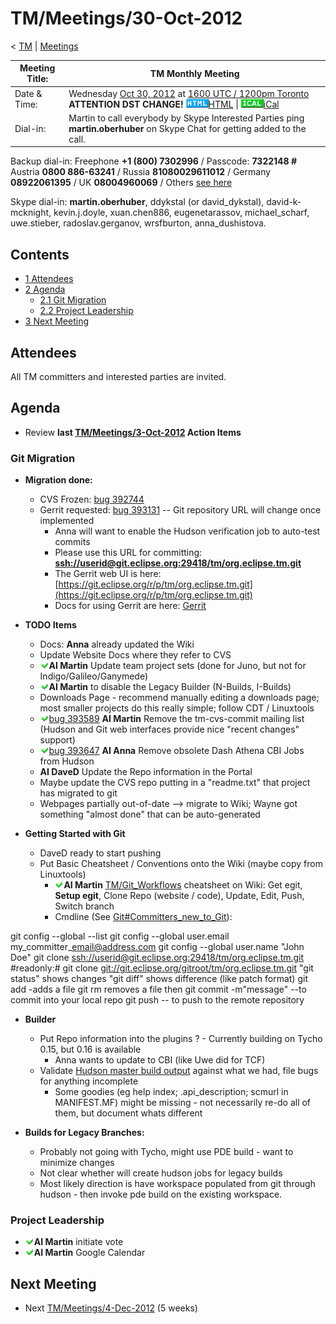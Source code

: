 

TM/Meetings/30-Oct-2012
=======================

< [TM](/TM "TM")‎ | [Meetings](/TM/Meetings "TM/Meetings")

| Meeting Title: | **TM Monthly Meeting** |
| --- | --- |
| Date & Time: | Wednesday [Oct 30, 2012](/index.php?title=Oct_30,_2012&action=edit&redlink=1 "Oct 30, 2012 (page does not exist)") at [1600 UTC / 1200pm Toronto](http://www.timeanddate.com/worldclock/fixedtime.html?month=10&day=30&year=2012&hour=16&min=00&sec=0&p1=0) **ATTENTION DST CHANGE!**   ![Html.gif](./images/Html.gif)[HTML](http://www.google.com/calendar/embed?src=vn70im36r00qeusu8nme50cils@group.calendar.google.com&ctz=Canada/Toronto) \| ![Ical.gif](./images/Ical.gif)[iCal](http://www.google.com/calendar/ical/vn70im36r00qeusu8nme50cils@group.calendar.google.com/public/basic.ics) |
| Dial-in: | Martin to call everybody by Skype   Interested Parties ping **martin.oberhuber** on Skype Chat for getting added to the call. |

Backup dial-in: Freephone **+1 (800) 7302996** / Passcode: **7322148 #**  
Austria **0800 886-63241** / Russia **81080029611012** / Germany **08922061395** / UK **08004960069** / Others [see here](https://conf.cfer.com/?comp_id=18374&sp_id=154&ac=7322148&an=080088663241%20&login=true&startview=gos)

Skype dial-in: **martin.oberhuber**, ddykstal (or david\_dykstal), david-k-mcknight, kevin.j.doyle, xuan.chen886, eugenetarassov, michael\_scharf, uwe.stieber, radoslav.gerganov, wrsfburton, anna_dushistova.  

Contents
--------

*   [1 Attendees](#Attendees)
*   [2 Agenda](#Agenda)
    *   [2.1 Git Migration](#Git-Migration)
    *   [2.2 Project Leadership](#Project-Leadership)
*   [3 Next Meeting](#Next-Meeting)

Attendees
---------

All TM committers and interested parties are invited.

  

Agenda
------

*   Review **last [TM/Meetings/3-Oct-2012](/TM/Meetings/3-Oct-2012 "TM/Meetings/3-Oct-2012") Action Items**

  

### Git Migration

*   **Migration done:**
    *   CVS Frozen: [bug 392744](https://bugs.eclipse.org/bugs/show_bug.cgi?id=392744)
    *   Gerrit requested: [bug 393131](https://bugs.eclipse.org/bugs/show_bug.cgi?id=393131) \-\- Git repository URL will change once implemented
        *   Anna will want to enable the Hudson verification job to auto-test commits
        *   Please use this URL for committing: **[ssh://userid@git.eclipse.org:29418/tm/org.eclipse.tm.git](ssh://userid@git.eclipse.org:29418/tm/org.eclipse.tm.git)**
        *   The Gerrit web UI is here: [https://git.eclipse.org/r/p/tm/org.eclipse.tm.git](https://git.eclipse.org/r/p/tm/org.eclipse.tm.git)
        *   Docs for using Gerrit are here: [Gerrit](https://wiki.eclipse.org/Gerrit "Gerrit")

*   **TODO Items**
    *   Docs: **Anna** already updated the Wiki
    *   Update Website Docs where they refer to CVS
    *   ![Ok green.gif](./images/Ok_green.gif)**AI Martin** Update team project sets (done for Juno, but not for Indigo/Galileo/Ganymede)
    *   ![Ok green.gif](./images/Ok_green.gif)**AI Martin** to disable the Legacy Builder (N-Builds, I-Builds)
    *   Downloads Page - recommend manually editing a downloads page; most smaller projects do this really simple; follow CDT / Linuxtools
    *   ![Ok green.gif](./images/Ok_green.gif)[bug 393589](https://bugs.eclipse.org/bugs/show_bug.cgi?id=393589) **AI Martin** Remove the tm-cvs-commit mailing list (Hudson and Git web interfaces provide nice "recent changes" support)
    *   ![Ok green.gif](./images/Ok_green.gif)[bug 393647](https://bugs.eclipse.org/bugs/show_bug.cgi?id=393647) **AI Anna** Remove obsolete Dash Athena CBI Jobs from Hudson
    *   **AI DaveD** Update the Repo information in the Portal
    *   Maybe update the CVS repo putting in a "readme.txt" that project has migrated to git
    *   Webpages partially out-of-date --> migrate to Wiki; Wayne got something "almost done" that can be auto-generated

  

*   **Getting Started with Git**
    *   DaveD ready to start pushing
    *   Put Basic Cheatsheet / Conventions onto the Wiki (maybe copy from Linuxtools)
        *   ![Ok green.gif](./images/Ok_green.gif)**AI Martin** [TM/Git_Workflows](/TM/Git_Workflows "TM/Git Workflows") cheatsheet on Wiki: Get egit, **Setup egit**, Clone Repo (website / code), Update, Edit, Push, Switch branch
        *   Cmdline (See [Git#Committers\_new\_to_Git](https://wiki.eclipse.org/Git#Committers_new_to_Git "Git")):

  git config --global --list
  git config --global user.email my\_committer\_email@address.com
  git config --global user.name "John Doe"
  git clone [ssh://userid@git.eclipse.org:29418/tm/org.eclipse.tm.git](ssh://userid@git.eclipse.org:29418/tm/org.eclipse.tm.git)
  #readonly:# git clone [git://git.eclipse.org/gitroot/tm/org.eclipse.tm.git](git://git.eclipse.org/gitroot/tm/org.eclipse.tm.git)
  <make changes>
  "git status" shows changes
  "git diff" shows difference (like patch format)
  git add <filename> -adds a file
  git rm <filename> removes a file
  then git commit -m"message" --to commit into your local repo
  git push -- to push to the remote repository

*   **Builder**
    *   Put Repo information into the plugins ? - Currently building on Tycho 0.15, but 0.16 is available
        *   Anna wants to update to CBI (like Uwe did for TCF)
    *   Validate [Hudson master build output](https://hudson.eclipse.org/hudson/job/tm-master-nightly/) against what we had, file bugs for anything incomplete
        *   Some goodies (eg help index; .api_description; scmurl in MANIFEST.MF) might be missing - not necessarily re-do all of them, but document whats different

*   **Builds for Legacy Branches:**
    *   Probably not going with Tycho, might use PDE build - want to minimize changes
    *   Not clear whether will create hudson jobs for legacy builds
    *   Most likely direction is have workspace populated from git through hudson - then invoke pde build on the existing workspace.

### Project Leadership

*   ![Ok green.gif](./images/Ok_green.gif)**AI Martin** initiate vote
*   ![Ok green.gif](./images/Ok_green.gif)**AI Martin** Google Calendar

  

Next Meeting
------------

*   Next [TM/Meetings/4-Dec-2012](/TM/Meetings/4-Dec-2012 "TM/Meetings/4-Dec-2012") (5 weeks)

